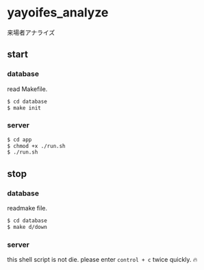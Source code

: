 # yayoifes_analyze
来場者アナライズ

## start
### database
read Makefile.
```sh
$ cd database
$ make init
```

### server
```sh
$ cd app
$ chmod +x ./run.sh
$ ./run.sh
```

## stop
### database
readmake file.
```sh
$ cd database
$ make d/down
```

### server
this shell script is not die. please enter `control + c` twice quickly. :fire:
